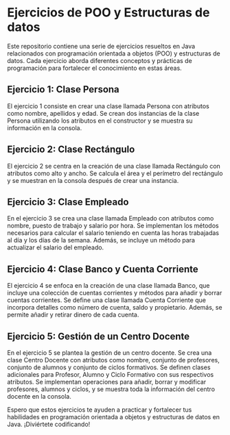# Ejercicios de POO y Estructuras de datos

Este repositorio contiene una serie de ejercicios resueltos en Java relacionados con programación orientada a objetos (POO) y estructuras de datos. Cada ejercicio aborda diferentes conceptos y prácticas de programación para fortalecer el conocimiento en estas áreas.

## Ejercicio 1: Clase Persona
El ejercicio 1 consiste en crear una clase llamada Persona con atributos como nombre, apellidos y edad. Se crean dos instancias de la clase Persona utilizando los atributos en el constructor y se muestra su información en la consola.

## Ejercicio 2: Clase Rectángulo
El ejercicio 2 se centra en la creación de una clase llamada Rectángulo con atributos como alto y ancho. Se calcula el área y el perímetro del rectángulo y se muestran en la consola después de crear una instancia.

## Ejercicio 3: Clase Empleado
En el ejercicio 3 se crea una clase llamada Empleado con atributos como nombre, puesto de trabajo y salario por hora. Se implementan los métodos necesarios para calcular el salario teniendo en cuenta las horas trabajadas al día y los días de la semana. Además, se incluye un método para actualizar el salario del empleado.

## Ejercicio 4: Clase Banco y Cuenta Corriente
El ejercicio 4 se enfoca en la creación de una clase llamada Banco, que incluye una colección de cuentas corrientes y métodos para añadir y borrar cuentas corrientes. Se define una clase llamada Cuenta Corriente que incorpora detalles como número de cuenta, saldo y propietario. Además, se permite añadir y retirar dinero de cada cuenta.

## Ejercicio 5: Gestión de un Centro Docente
En el ejercicio 5 se plantea la gestión de un centro docente. Se crea una clase Centro Docente con atributos como nombre, conjunto de profesores, conjunto de alumnos y conjunto de ciclos formativos. Se definen clases adicionales para Profesor, Alumno y Ciclo Formativo con sus respectivos atributos. Se implementan operaciones para añadir, borrar y modificar profesores, alumnos y ciclos, y se muestra toda la información del centro docente en la consola.

Espero que estos ejercicios te ayuden a practicar y fortalecer tus habilidades en programación orientada a objetos y estructuras de datos en Java. ¡Diviértete codificando!
